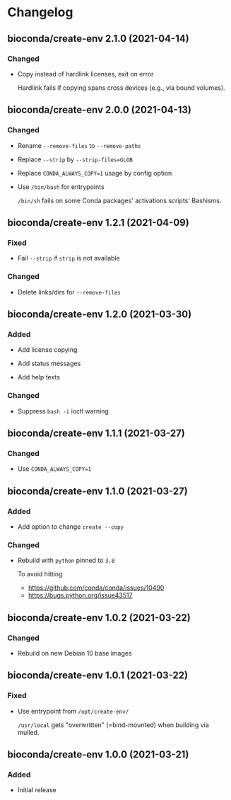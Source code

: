 # Changelog


## bioconda/create-env 2.1.0 (2021-04-14)

### Changed

- Copy instead of hardlink licenses, exit on error

  Hardlink fails if copying spans cross devices (e.g., via bound volumes).


## bioconda/create-env 2.0.0 (2021-04-13)

### Changed

- Rename `--remove-files` to `--remove-paths`

- Replace `--strip` by `--strip-files=GLOB`

- Replace `CONDA_ALWAYS_COPY=1` usage by config option

- Use `/bin/bash` for entrypoints

  `/bin/sh` fails on some Conda packages' activations scripts' Bashisms.


## bioconda/create-env 1.2.1 (2021-04-09)

### Fixed

- Fail `--strip` if `strip` is not available

### Changed

- Delete links/dirs for `--remove-files`


## bioconda/create-env 1.2.0 (2021-03-30)

### Added

- Add license copying

- Add status messages

- Add help texts

### Changed

- Suppress `bash -i` ioctl warning


## bioconda/create-env 1.1.1 (2021-03-27)

### Changed

- Use `CONDA_ALWAYS_COPY=1`


## bioconda/create-env 1.1.0 (2021-03-27)

### Added

- Add option to change `create --copy`

### Changed

- Rebuild with `python` pinned to `3.8`

  To avoid hitting
    - https://github.com/conda/conda/issues/10490
    - https://bugs.python.org/issue43517


## bioconda/create-env 1.0.2 (2021-03-22)

### Changed

- Rebuild on new Debian 10 base images


## bioconda/create-env 1.0.1 (2021-03-22)

### Fixed

- Use entrypoint from `/opt/create-env/`

  `/usr/local` gets "overwritten" (=bind-mounted) when building via mulled.


## bioconda/create-env 1.0.0 (2021-03-21)

### Added

- Initial release


<!--

## bioconda/create-env X.Y.Z (YYYY-MM-DD)

### Added

- item

### Fixed

- item

### Changed

- item

### Removed

- item

-->
